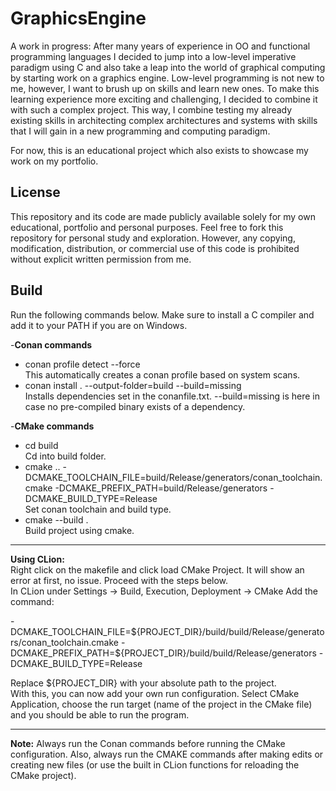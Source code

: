 # GraphicsEngine  
A work in progress: After many years of experience in OO and functional programming languages I decided to jump into a low-level imperative paradigm using C and also take a leap into the world of graphical computing by starting work on a graphics engine. Low-level programming is not new to me, however, I want to brush up on skills and learn new ones. To make this learning experience more exciting and challenging, I decided to combine it with such a complex project. This way, I combine testing my already existing skills in architecting complex architectures and systems with skills that I will gain in a new programming and computing paradigm.

For now, this is an educational project which also exists to showcase my work on my portfolio.

## License
This repository and its code are made publicly available solely for my own educational, portfolio and personal purposes. 
Feel free to fork this repository for personal study and exploration. 
However, any copying, modification, distribution, or commercial use of this code is prohibited without explicit written permission from me.

## Build
Run the following commands below. Make sure to install a C compiler and add it to your PATH if you are on Windows.

-**Conan commands**
* conan profile detect --force  
 This automatically creates a conan profile based on system scans.
* conan install . --output-folder=build --build=missing  
 Installs dependencies set in the conanfile.txt. --build=missing is here in case no pre-compiled binary exists of a dependency. 

-**CMake commands**
* cd build  
 Cd into build folder.
* cmake .. -DCMAKE_TOOLCHAIN_FILE=build/Release/generators/conan_toolchain.cmake -DCMAKE_PREFIX_PATH=build/Release/generators -DCMAKE_BUILD_TYPE=Release  
 Set conan toolchain and build type.
* cmake --build .  
 Build project using cmake.
***
**Using CLion:**  
Right click on the makefile and click load CMake Project. It will show an error at first, no issue. Proceed with the steps below.  
In CLion under Settings -> Build, Execution, Deployment -> CMake
Add the command:  

-DCMAKE_TOOLCHAIN_FILE=\${PROJECT_DIR}/build/build/Release/generators/conan_toolchain.cmake -DCMAKE_PREFIX_PATH=\${PROJECT_DIR}/build/build/Release/generators -DCMAKE_BUILD_TYPE=Release  

Replace \${PROJECT_DIR} with your absolute path to the project.  
With this, you can now add your own run configuration. Select CMake Application, choose the run target (name of the project in the CMake file) and you should be able to run the program.  
***
**Note:**
Always run the Conan commands before running the CMake configuration. 
Also, always run the CMAKE commands after making edits or creating new files (or use the built in CLion functions for reloading the CMake project).
